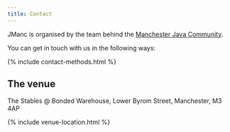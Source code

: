 ```yaml
---
title: Contact
---
```


JManc is organised by the team behind the [Manchester Java Community](https://www.meetup.com/ManchesterUK-Java-Community/).

You can get in touch with us in the following ways:

{% include contact-methods.html %}

## The venue

The Stables @ Bonded Warehouse, Lower Byrom Street, Manchester, M3 4AP

{% include venue-location.html %}
